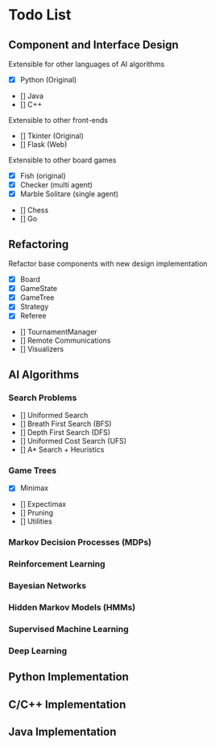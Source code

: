 # Todo List

## Component and Interface Design

Extensible for other languages of AI algorithms

- [x] Python (Original)
- [] Java
- [] C++

Extensible to other front-ends

- [] Tkinter (Original)
- [] Flask (Web)

Extensible to other board games

- [x] Fish (original)
- [x] Checker (multi agent)
- [x] Marble Solitare (single agent)
- [] Chess
- [] Go

## Refactoring

Refactor base components with new design implementation

- [x] Board
- [x] GameState
- [x] GameTree
- [x] Strategy
- [x] Referee
- [] TournamentManager
- [] Remote Communications
- [] Visualizers

## AI Algorithms

### Search Problems

- [] Uniformed Search
- [] Breath First Search (BFS)
- [] Depth First Search (DFS)
- [] Uniformed Cost Search (UFS)
- [] A* Search + Heuristics

### Game Trees

- [x] Minimax
- [] Expectimax
- [] Pruning
- [] Utilities

### Markov Decision Processes (MDPs)

### Reinforcement Learning

### Bayesian Networks

### Hidden Markov Models (HMMs)

### Supervised Machine Learning

### Deep Learning

## Python Implementation

## C/C++ Implementation

## Java Implementation
